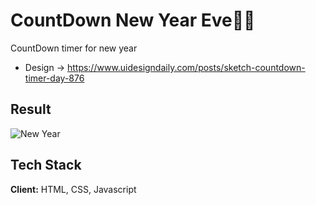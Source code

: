 # CountDown New Year Eve🎇🎇

CountDown timer for new year
- Design -> https://www.uidesigndaily.com/posts/sketch-countdown-timer-day-876
## Result

![New Year](https://github.com/shivam66151/CountDown-NewYearEve/blob/master/New%20Year.gif)


## Tech Stack

**Client:** HTML, CSS, Javascript


